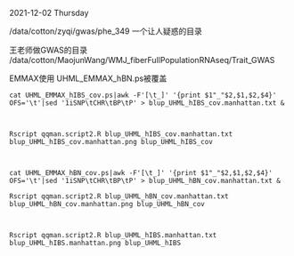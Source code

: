 2021-12-02 Thursday

/data/cotton/zyqi/gwas/phe_349
一个让人疑惑的目录

王老师做GWAS的目录
/data/cotton/MaojunWang/WMJ_fiberFullPopulationRNAseq/Trait_GWAS


EMMAX使用
UHML_EMMAX_hBN.ps被覆盖
```
cat UHML_EMMAX_hIBS_cov.ps|awk -F'[\t_]' '{print $1"_"$2,$1,$2,$4}' OFS='\t'|sed '1iSNP\tCHR\tBP\tP' > blup_UHML_hIBS_cov.manhattan.txt &



Rscript qqman.script2.R blup_UHML_hIBS_cov.manhattan.txt blup_UHML_hIBS_cov.manhattan.png blup_UHML_hIBS_cov



cat UHML_EMMAX_hBN_cov.ps|awk -F'[\t_]' '{print $1"_"$2,$1,$2,$4}' OFS='\t'|sed '1iSNP\tCHR\tBP\tP' > blup_UHML_hBN_cov.manhattan.txt &

Rscript qqman.script2.R blup_UHML_hBN_cov.manhattan.txt blup_UHML_hBN_cov.manhattan.png blup_UHML_hBN_cov



Rscript qqman.script2.R blup_UHML_hIBS.manhattan.txt blup_UHML_hIBS.manhattan.png blup_UHML_hIBS

```